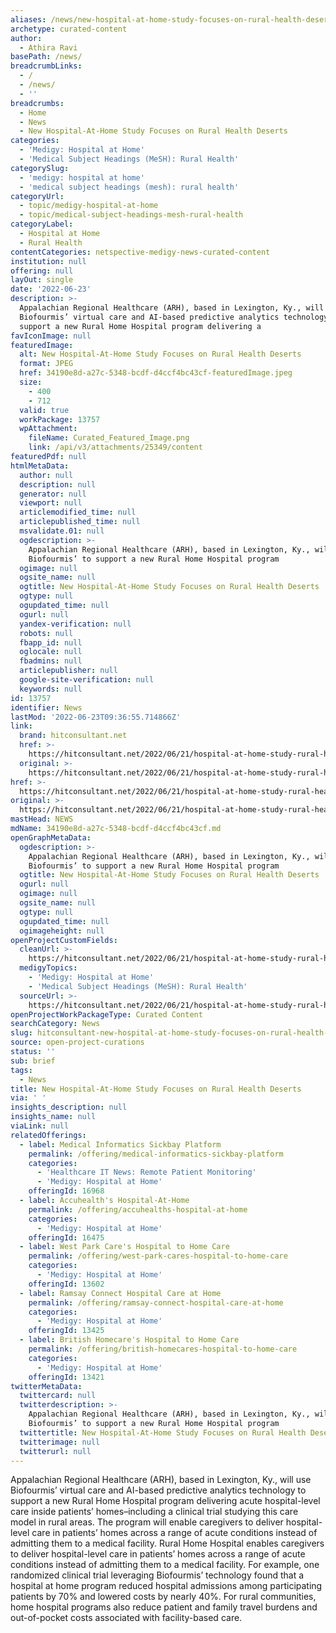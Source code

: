 ```yaml
---
aliases: /news/new-hospital-at-home-study-focuses-on-rural-health-deserts
archetype: curated-content
author:
  - Athira Ravi
basePath: /news/
breadcrumbLinks:
  - /
  - /news/
  - ''
breadcrumbs:
  - Home
  - News
  - New Hospital-At-Home Study Focuses on Rural Health Deserts
categories:
  - 'Medigy: Hospital at Home'
  - 'Medical Subject Headings (MeSH): Rural Health'
categorySlug:
  - 'medigy: hospital at home'
  - 'medical subject headings (mesh): rural health'
categoryUrl:
  - topic/medigy-hospital-at-home
  - topic/medical-subject-headings-mesh-rural-health
categoryLabel:
  - Hospital at Home
  - Rural Health
contentCategories: netspective-medigy-news-curated-content
institution: null
offering: null
layOut: single
date: '2022-06-23'
description: >-
  Appalachian Regional Healthcare (ARH), based in Lexington, Ky., will use
  Biofourmis’ virtual care and AI-based predictive analytics technology to
  support a new Rural Home Hospital program delivering a
favIconImage: null
featuredImage:
  alt: New Hospital-At-Home Study Focuses on Rural Health Deserts
  format: JPEG
  href: 34190e8d-a27c-5348-bcdf-d4ccf4bc43cf-featuredImage.jpeg
  size:
    - 400
    - 712
  valid: true
  workPackage: 13757
  wpAttachment:
    fileName: Curated_Featured_Image.png
    link: /api/v3/attachments/25349/content
featuredPdf: null
htmlMetaData:
  author: null
  description: null
  generator: null
  viewport: null
  articlemodified_time: null
  articlepublished_time: null
  msvalidate.01: null
  ogdescription: >-
    Appalachian Regional Healthcare (ARH), based in Lexington, Ky., will use
    Biofourmis’ to support a new Rural Home Hospital program
  ogimage: null
  ogsite_name: null
  ogtitle: New Hospital-At-Home Study Focuses on Rural Health Deserts
  ogtype: null
  ogupdated_time: null
  ogurl: null
  yandex-verification: null
  robots: null
  fbapp_id: null
  oglocale: null
  fbadmins: null
  articlepublisher: null
  google-site-verification: null
  keywords: null
id: 13757
identifier: News
lastMod: '2022-06-23T09:36:55.714866Z'
link:
  brand: hitconsultant.net
  href: >-
    https://hitconsultant.net/2022/06/21/hospital-at-home-study-rural-health-deserts/
  original: >-
    https://hitconsultant.net/2022/06/21/hospital-at-home-study-rural-health-deserts/
href: >-
  https://hitconsultant.net/2022/06/21/hospital-at-home-study-rural-health-deserts/
original: >-
  https://hitconsultant.net/2022/06/21/hospital-at-home-study-rural-health-deserts/
mastHead: NEWS
mdName: 34190e8d-a27c-5348-bcdf-d4ccf4bc43cf.md
openGraphMetaData:
  ogdescription: >-
    Appalachian Regional Healthcare (ARH), based in Lexington, Ky., will use
    Biofourmis’ to support a new Rural Home Hospital program
  ogtitle: New Hospital-At-Home Study Focuses on Rural Health Deserts
  ogurl: null
  ogimage: null
  ogsite_name: null
  ogtype: null
  ogupdated_time: null
  ogimageheight: null
openProjectCustomFields:
  cleanUrl: >-
    https://hitconsultant.net/2022/06/21/hospital-at-home-study-rural-health-deserts/
  medigyTopics:
    - 'Medigy: Hospital at Home'
    - 'Medical Subject Headings (MeSH): Rural Health'
  sourceUrl: >-
    https://hitconsultant.net/2022/06/21/hospital-at-home-study-rural-health-deserts/
openProjectWorkPackageType: Curated Content
searchCategory: News
slug: hitconsultant-new-hospital-at-home-study-focuses-on-rural-health-deserts
source: open-project-curations
status: ''
sub: brief
tags:
  - News
title: New Hospital-At-Home Study Focuses on Rural Health Deserts
via: ' '
insights_description: null
insights_name: null
viaLink: null
relatedOfferings:
  - label: Medical Informatics Sickbay Platform
    permalink: /offering/medical-informatics-sickbay-platform
    categories:
      - 'Healthcare IT News: Remote Patient Monitoring'
      - 'Medigy: Hospital at Home'
    offeringId: 16968
  - label: Accuhealth's Hospital-At-Home
    permalink: /offering/accuhealths-hospital-at-home
    categories:
      - 'Medigy: Hospital at Home'
    offeringId: 16475
  - label: West Park Care's Hospital to Home Care
    permalink: /offering/west-park-cares-hospital-to-home-care
    categories:
      - 'Medigy: Hospital at Home'
    offeringId: 13602
  - label: Ramsay Connect Hospital Care at Home
    permalink: /offering/ramsay-connect-hospital-care-at-home
    categories:
      - 'Medigy: Hospital at Home'
    offeringId: 13425
  - label: British Homecare's Hospital to Home Care
    permalink: /offering/british-homecares-hospital-to-home-care
    categories:
      - 'Medigy: Hospital at Home'
    offeringId: 13421
twitterMetaData:
  twittercard: null
  twitterdescription: >-
    Appalachian Regional Healthcare (ARH), based in Lexington, Ky., will use
    Biofourmis’ to support a new Rural Home Hospital program
  twittertitle: New Hospital-At-Home Study Focuses on Rural Health Deserts
  twitterimage: null
  twitterurl: null
---
```

<p>Appalachian Regional Healthcare (ARH), based in Lexington, Ky., will use Biofourmis’ virtual care and AI-based predictive analytics technology to support a new Rural Home Hospital program delivering acute hospital-level care inside patients’ homes–including a clinical trial studying this care model in rural areas.
The program will enable caregivers to deliver hospital-level care in patients’ homes across a range of acute conditions instead of admitting them to a medical facility.
Rural Home Hospital enables caregivers to deliver hospital-level care in patients’ homes across a range of acute conditions instead of admitting them to a medical facility.
For example, one randomized clinical trial leveraging Biofourmis’ technology found that a hospital at home program reduced hospital admissions among participating patients by 70% and lowered costs by nearly 40%.
For rural communities, home hospital programs also reduce patient and family travel burdens and out-of-pocket costs associated with facility-based care.</p>